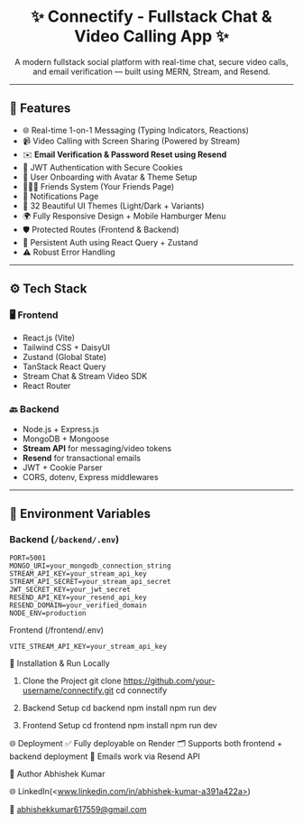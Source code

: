 <h1 align="center">✨ Connectify - Fullstack Chat & Video Calling App ✨</h1>

<p align="center">
A modern fullstack social platform with real-time chat, secure video calls, and email verification — built using MERN, Stream, and Resend.
</p>

---

## 🚀 Features

- 🌐 Real-time 1-on-1 Messaging (Typing Indicators, Reactions)
- 📹 Video Calling with Screen Sharing (Powered by Stream)
- ✉️ **Email Verification & Password Reset using Resend**
- 🔐 JWT Authentication with Secure Cookies
- 👤 User Onboarding with Avatar & Theme Setup
- 🧑‍🤝‍🧑 Friends System (Your Friends Page)
- 🔔 Notifications Page
- 🎨 32 Beautiful UI Themes (Light/Dark + Variants)
- 🌍 Fully Responsive Design + Mobile Hamburger Menu
- 🛡️ Protected Routes (Frontend & Backend)
- 💾 Persistent Auth using React Query + Zustand
- ⚠️ Robust Error Handling

---

## ⚙️ Tech Stack

### 🖥️ Frontend

- React.js (Vite)
- Tailwind CSS + DaisyUI
- Zustand (Global State)
- TanStack React Query
- Stream Chat & Stream Video SDK
- React Router

### 🔙 Backend

- Node.js + Express.js
- MongoDB + Mongoose
- **Stream API** for messaging/video tokens
- **Resend** for transactional emails
- JWT + Cookie Parser
- CORS, dotenv, Express middlewares

---

## 🧪 Environment Variables

### Backend (`/backend/.env`)

```env
PORT=5001
MONGO_URI=your_mongodb_connection_string
STREAM_API_KEY=your_stream_api_key
STREAM_API_SECRET=your_stream_api_secret
JWT_SECRET_KEY=your_jwt_secret
RESEND_API_KEY=your_resend_api_key
RESEND_DOMAIN=your_verified_domain
NODE_ENV=production
```

Frontend (/frontend/.env)

```env
VITE_STREAM_API_KEY=your_stream_api_key
```

🧰 Installation & Run Locally

1. Clone the Project
git clone <https://github.com/your-username/connectify.git>
cd connectify

2. Backend Setup
cd backend
npm install
npm run dev

3. Frontend Setup
cd frontend
npm install
npm run dev

🌐 Deployment
✅ Fully deployable on Render
🗂️ Supports both frontend + backend deployment
📨 Emails work via Resend API

👤 Author
Abhishek Kumar

🌐 LinkedIn(<www.linkedin.com/in/abhishek-kumar-a391a422a>)

📧 <abhishekkumar617559@gmail.com>
